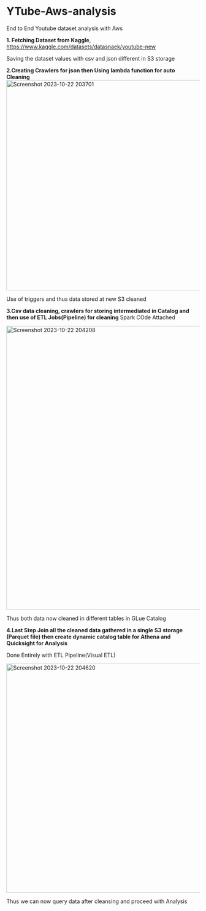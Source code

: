 # YTube-Aws-analysis
End to End Youtube dataset analysis with Aws

**1. Fetching Dataset from Kaggle**, 
https://www.kaggle.com/datasets/datasnaek/youtube-new

Saving the dataset values with csv and json different in S3 storage

**2.Creating Crawlers for json then Using lambda function for auto Cleaning**
<img width="549" alt="Screenshot 2023-10-22 203701" src="https://github.com/ImArnav19/YTube-Aws-analysis/assets/117253613/11c5db8a-43db-4a09-bceb-7c22c7fff7ea">

Use of triggers and thus data stored at new S3 cleaned

**3.Csv data cleaning, crawlers for storing intermediated in Catalog and then use of ETL Jobs(Pipeline) for cleaning**
Spark COde Attached

<img width="741" alt="Screenshot 2023-10-22 204208" src="https://github.com/ImArnav19/YTube-Aws-analysis/assets/117253613/998f1e15-ce36-458d-81ad-8c9a483878bb">

Thus both data now cleaned in different tables in GLue Catalog

**4.Last Step Join all the cleaned data gathered in a single S3 storage (Parquet file) then create dynamic catalog table for Athena and Quicksight for Analysis**

Done Entirely with ETL Pipeline(Visual ETL)


<img width="598" alt="Screenshot 2023-10-22 204620" src="https://github.com/ImArnav19/YTube-Aws-analysis/assets/117253613/c3427da1-1643-4103-89e9-323bdd710310">

Thus we can now query data after cleansing and proceed with Analysis



